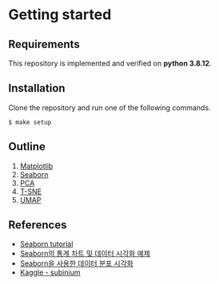 # Getting started

## Requirements

This repository is implemented and verified on **python 3.8.12**.

## Installation

Clone the repository and run one of the following commands.

```shell
$ make setup
```

## Outline

1. [Matplotlib](/src/1_matplotlib.ipynb)
2. [Seaborn](/src/2_seaborn.ipynb)
3. [PCA](/src/3_pca.ipynb)
4. [T-SNE](/src/4_tsne.ipynb)
5. [UMAP](/src/5_umap.ipynb)

## References

- [Seaborn tutorial](https://seaborn.pydata.org/tutorial.html)
- [Seaborn의 통계 차트 및 데이터 시각화 예제](https://teddylee777.github.io/visualization/seaborn-tutorial-1)
- [Seaborn을 사용한 데이터 분포 시각화](https://datascienceschool.net/01%20python/05.04%20%EC%8B%9C%EB%B3%B8%EC%9D%84%20%EC%82%AC%EC%9A%A9%ED%95%9C%20%EB%8D%B0%EC%9D%B4%ED%84%B0%20%EB%B6%84%ED%8F%AC%20%EC%8B%9C%EA%B0%81%ED%99%94.html)
- [Kaggle - subinium](https://www.kaggle.com/subinium/code)